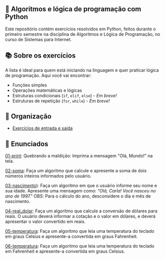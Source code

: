 ## 🐍 Algoritmos e lógica de programação com Python  
Este repositório contém exercícios resolvidos em Python, feitos durante o primeiro semestre na disciplina de Algoritmos e Lógica de Programação, no curso de Sistemas para Internet.

## 📚 Sobre os exercícios 
A lista é ideal para quem está iniciando na linguagem e quer praticar lógica de programação. Aqui você vai encontrar:
- Funções simples
- Operações matemáticas e lógicas
- Estruturas condicionais (`if`, `elif`, `else`) - *Em breve!*
- Estruturas de repetição (`for`, `while`) - *Em breve!*


## 📂 Organização
- [Exercícios de entrada e saída](https://github.com/carlagnes/exercicios-logica-python/tree/main/entrada-saida)
  
## 💬 Enunciados
[01-print](https://github.com/carlagnes/exercicios-logica-python/blob/main/entrada-saida/01-print.py): Quebrando a maldição: Imprima a mensagem "Olá, Mundo!" na tela.

[02-soma](https://github.com/carlagnes/exercicios-logica-python/blob/main/entrada-saida/02-soma.py): Faça um algoritmo que calcule e apresente a soma de dois números inteiros informados pelo usuário.

[03-nascimento](https://github.com/carlagnes/exercicios-logica-python/blob/main/entrada-saida/03-nascimento.py)): Faça um algoritmo em que o usuário informe seu nome e sua idade. Apresente uma mensagem como: *"Olá, Carla! Você nasceu no ano de 1997."* OBS: Para o cálculo do ano, desconsidere o dia e mês de nascimento.

[04-real_dolar](https://github.com/carlagnes/exercicios-logica-python/blob/main/entrada-saida/04-real_dolar.py): Faça um algoritmo que calcule a conversão de dólares para reais. O usuário deverá informar a cotação e o valor em dólares, e deverá apresentar o valor convertido em reais.

[05-temperatura](https://github.com/carlagnes/exercicios-logica-python/blob/main/entrada-saida/05-temperatura.py): Faça um algoritmo que leia uma temperatura do teclado em graus Celsius e apresente-a convertida em graus Fahrenheit.

[06-temperatura](https://github.com/carlagnes/exercicios-logica-python/blob/main/entrada-saida/06-temperatura.py): Faça um algoritmo que leia uma temperatura do teclado em Fahrenheit e apresente-a convertida em graus Celsius.

   
